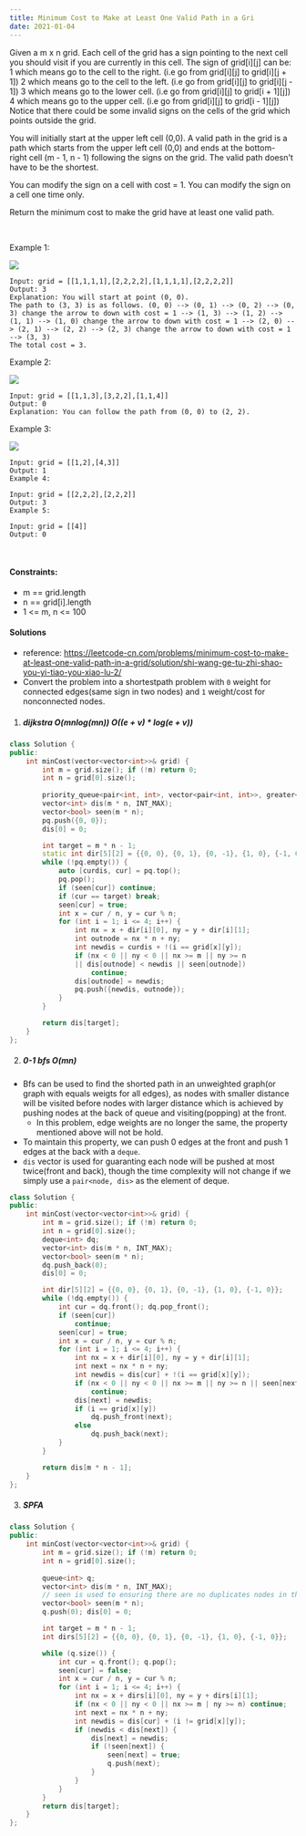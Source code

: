 ```yaml
---
title: Minimum Cost to Make at Least One Valid Path in a Gri
date: 2021-01-04
---
```

Given a m x n grid. Each cell of the grid has a sign pointing to the next cell you should visit if you are currently in this cell. The sign of grid[i][j] can be:
1 which means go to the cell to the right. (i.e go from grid[i][j] to grid[i][j + 1])
2 which means go to the cell to the left. (i.e go from grid[i][j] to grid[i][j - 1])
3 which means go to the lower cell. (i.e go from grid[i][j] to grid[i + 1][j])
4 which means go to the upper cell. (i.e go from grid[i][j] to grid[i - 1][j])
Notice that there could be some invalid signs on the cells of the grid which points outside the grid.

You will initially start at the upper left cell (0,0). A valid path in the grid is a path which starts from the upper left cell (0,0) and ends at the bottom-right cell (m - 1, n - 1) following the signs on the grid. The valid path doesn't have to be the shortest.

You can modify the sign on a cell with cost = 1. You can modify the sign on a cell one time only.

Return the minimum cost to make the grid have at least one valid path.

 


Example 1:

![](https://assets.leetcode.com/uploads/2020/02/13/grid1.png)
```
Input: grid = [[1,1,1,1],[2,2,2,2],[1,1,1,1],[2,2,2,2]]
Output: 3
Explanation: You will start at point (0, 0).
The path to (3, 3) is as follows. (0, 0) --> (0, 1) --> (0, 2) --> (0, 3) change the arrow to down with cost = 1 --> (1, 3) --> (1, 2) --> (1, 1) --> (1, 0) change the arrow to down with cost = 1 --> (2, 0) --> (2, 1) --> (2, 2) --> (2, 3) change the arrow to down with cost = 1 --> (3, 3)
The total cost = 3.
```

Example 2:

![](https://assets.leetcode.com/uploads/2020/02/13/grid2.png)
```
Input: grid = [[1,1,3],[3,2,2],[1,1,4]]
Output: 0
Explanation: You can follow the path from (0, 0) to (2, 2).
```

Example 3:

![](https://assets.leetcode.com/uploads/2020/02/13/grid3.png)
```
Input: grid = [[1,2],[4,3]]
Output: 1
Example 4:

Input: grid = [[2,2,2],[2,2,2]]
Output: 3
Example 5:

Input: grid = [[4]]
Output: 0
```
 

#### Constraints:

- m == grid.length
- n == grid[i].length
- 1 <= m, n <= 100


#### Solutions

- reference: https://leetcode-cn.com/problems/minimum-cost-to-make-at-least-one-valid-path-in-a-grid/solution/shi-wang-ge-tu-zhi-shao-you-yi-tiao-you-xiao-lu-2/
- Convert the problem into a shortestpath problem with `0` weight for connected edges(same sign in two nodes) and `1` weight/cost for nonconnected nodes.

1. ##### dijkstra O(mnlog(mn)) O((e + v) * log(e + v))

```cpp
class Solution {
public:
    int minCost(vector<vector<int>>& grid) {
        int m = grid.size(); if (!m) return 0;
        int n = grid[0].size();
        
        priority_queue<pair<int, int>, vector<pair<int, int>>, greater<>> pq;
        vector<int> dis(m * n, INT_MAX);
        vector<bool> seen(m * n);
        pq.push({0, 0}); 
        dis[0] = 0;

        int target = m * n - 1;
        static int dir[5][2] = {{0, 0}, {0, 1}, {0, -1}, {1, 0}, {-1, 0}};
        while (!pq.empty()) {
            auto [curdis, cur] = pq.top();
            pq.pop();
            if (seen[cur]) continue;
            if (cur == target) break;
            seen[cur] = true;
            int x = cur / n, y = cur % n;
            for (int i = 1; i <= 4; i++) {
                int nx = x + dir[i][0], ny = y + dir[i][1];
                int outnode = nx * n + ny;
                int newdis = curdis + !(i == grid[x][y]);
                if (nx < 0 || ny < 0 || nx >= m || ny >= n 
                || dis[outnode] < newdis || seen[outnode])
                    continue;
                dis[outnode] = newdis;
                pq.push({newdis, outnode});
            }
        }

        return dis[target];
    }
};
```


2. ##### 0-1 bfs O(mn)

- Bfs can be used to find the shorted path in an unweighted graph(or graph with equals weigts for all edges), as nodes with smaller distance will be visited before nodes with larger distance which is achieved by pushing nodes at the back of queue and visiting(popping) at the front.
    - In this problem, edge weights are no longer the same, the property mentioned above will not be hold.
- To maintain this property, we can push 0 edges at the front and push 1 edges at the back with a `deque`.
- `dis` vector is used for guaranting each node will be pushed at most twice(front and back), though the time complexity will not change if we simply use a `pair<node, dis>` as the element of deque.

```cpp
class Solution {
public:
    int minCost(vector<vector<int>>& grid) {
        int m = grid.size(); if (!m) return 0;
        int n = grid[0].size();
        deque<int> dq;
        vector<int> dis(m * n, INT_MAX);
        vector<bool> seen(m * n);
        dq.push_back(0);
        dis[0] = 0;

        int dir[5][2] = {{0, 0}, {0, 1}, {0, -1}, {1, 0}, {-1, 0}};
        while (!dq.empty()) {
            int cur = dq.front(); dq.pop_front();
            if (seen[cur])
                continue;
            seen[cur] = true;
            int x = cur / n, y = cur % n;
            for (int i = 1; i <= 4; i++) {
                int nx = x + dir[i][0], ny = y + dir[i][1];
                int next = nx * n + ny;
                int newdis = dis[cur] + !(i == grid[x][y]);
                if (nx < 0 || ny < 0 || nx >= m || ny >= n || seen[next] || dis[next] < newdis)
                    continue;
                dis[next] = newdis;
                if (i == grid[x][y])
                    dq.push_front(next);
                else
                    dq.push_back(next);
            }
        }

        return dis[m * n - 1];
    }
};
```


3. ##### SPFA

```cpp
class Solution {
public:
    int minCost(vector<vector<int>>& grid) {
        int m = grid.size(); if (!m) return 0;
        int n = grid[0].size();
        
        queue<int> q;
        vector<int> dis(m * n, INT_MAX);
        // seen is used to ensuring there are no duplicates nodes in the queue
        vector<bool> seen(m * n);
        q.push(0); dis[0] = 0;

        int target = m * n - 1;
        int dirs[5][2] = {{0, 0}, {0, 1}, {0, -1}, {1, 0}, {-1, 0}};

        while (q.size()) {
            int cur = q.front(); q.pop();
            seen[cur] = false;
            int x = cur / n, y = cur % n;
            for (int i = 1; i <= 4; i++) {
                int nx = x + dirs[i][0], ny = y + dirs[i][1];
                if (nx < 0 || ny < 0 || nx >= m | ny >= n) continue;
                int next = nx * n + ny;
                int newdis = dis[cur] + (i != grid[x][y]);
                if (newdis < dis[next]) {
                    dis[next] = newdis;
                    if (!seen[next]) {
                        seen[next] = true;
                        q.push(next);
                    }
                }
            }
        }
        return dis[target];
    }
};
```